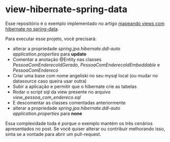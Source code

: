 # view-hibernate-spring-data


Esse repositório é o exemplo implementado no artigo [mapeando views com hibernate no spring-data](https://angeliski.com.br/2017/02/15/mapeando-views-com-hibernate-no-spring-data/).

Para executar esse projeto, você precisará:

 - alterar a propriedade *spring.jpa.hibernate.ddl-auto* *application.properties* para **update**
 - Comentar a anotação @Entity nas classes *PessoaComEnderecoIdGerado*, *PessoaComEnderecoIdEmbeddable* e *PessoaComEndereco*
 - Criar uma base com nome angeliski no seu mysql local (ou mudar no datasource caso queira usar outra)
 - Subir a aplicação e permitir que o hibernate crie as tabelas
 - Rodar o script sql da view presente no arquivo *view_pessoa_com_endereco.sql* 
 - E descomentar as classes comentadas anteriormente
 - alterar a propriedade *spring.jpa.hibernate.ddl-auto* *application.properties* para **none**


Essa complexidade toda é porque o exemplo mantém os três cenários apresentados no post. Se você quiser alterar ou contribuir melhorando isso, sinta se a vontade para abrir um pull-request.

